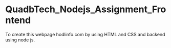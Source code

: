 # QuadbTech_Nodejs_Assignment_Frontend
 To create this webpage hodlinfo.com by using HTML and CSS and backend using node js.
